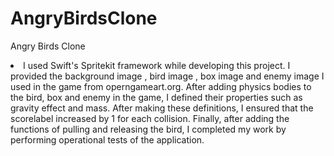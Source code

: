 # AngryBirdsClone


Angry Birds Clone
<li>
I used Swift's Spritekit framework while developing this project.
I provided the background image , bird image , box image and enemy image I used in the game from operngameart.org.
After adding physics bodies to the bird, box and enemy in the game, I defined their properties such as gravity effect and mass.
After making these definitions, I ensured that the scorelabel increased by 1 for each collision.
Finally, after adding the functions of pulling and releasing the bird, I completed my work by performing operational tests of the application.
</li>

